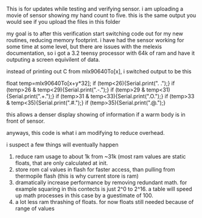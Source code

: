 This is for updates while testing and verifying sensor. 
i am uploading a movie of sensor showing my hand count to five. 
this is the same output you would see if you upload the files in this folder

my goal is to after this verification start switching code out for my new routines, reducing memory footprint.
i have had the sensor working for some time at some level, but there are issues with the melexis documentation, 
so i got a 3.2 teensy processor with 64k of ram and have it outputing a screen equivilent of data.

instead of printing out C from mlx90640To[x], i switched output to be this

   float temp=mlx90640To[x+y*32];
   if (temp<26){Serial.print(". .");}
    if (temp>26 & temp<29){Serial.print(".-.");}
   if (temp>29 & temp<31){Serial.print(".+.");}
   if (temp>31 & temp<33){Serial.print(".O.");}
   if (temp>33 & temp<35){Serial.print(".#.");}
   if (temp>35){Serial.print(".@.");}
   
   this allows a denser display showing of information if a warm body is in front of sensor.
   
   anyways, this code is what i am modifying to reduce overhead.
   
   i suspect a few things will eventually happen
   
   1) reduce ram usage to about 1k from ~31k (most ram values are static floats, that are only calculated at init.
   2) store rom cal values in flash for faster access, than pulling from thermopile flash (this is why current store is ram)
   3) dramatically increase performance by removing redundant math. for example squaring in this contects is just 2^0 to 2^16. 
   a table will speed up math processes in this case by a guestimate of 100.
   4) a lot less ram thrashing of floats. for now floats still needed because of range of values
